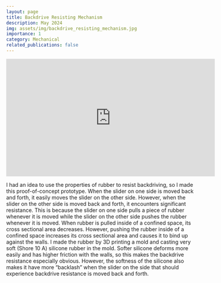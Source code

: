 ```yaml
---
layout: page
title: Backdrive Resisting Mechanism
description: May 2024
img: assets/img/backdrive_resisting_mechanism.jpg
importance: 1
category: Mechanical
related_publications: false
---
```



<div class="embed-responsive embed-responsive-16by9 mb-3">
    <iframe width="560" height="315" src="https://www.youtube.com/embed/WeHX3VZyxcY?si=YG0cYgLUDJHqQCbK" title="YouTube video player" frameborder="0" allow="accelerometer; autoplay; clipboard-write; encrypted-media; gyroscope; picture-in-picture; web-share" referrerpolicy="strict-origin-when-cross-origin" allowfullscreen></iframe>
</div>

I had an idea to use the properties of rubber to resist backdriving, so I made this proof-of-concept prototype. When the slider on one side is moved back and forth, it easily moves the slider on the other side. However, when the slider on the other side is moved back and forth, it encounters significant resistance. This is because the slider on one side pulls a piece of rubber whenever it is moved while the slider on the other side pushes the rubber whenever it is moved. When rubber is pulled inside of a confined space, its cross sectional area decreases. However, pushing the rubber inside of a confined space increases its cross sectional area and causes it to bind up against the walls. I made the rubber by 3D printing a mold and casting very soft (Shore 10 A) silicone rubber in the mold. Softer silicone deforms more easily and has higher friction with the walls, so this makes the backdrive resistance especially obvious. However, the softness of the silicone also makes it have more “backlash” when the slider on the side that should experience backdrive resistance is moved back and forth.

